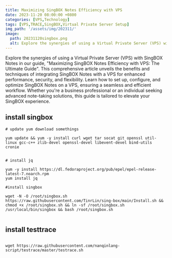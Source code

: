 ```yaml
---
title: Maximizing SingBOX Notes Efficiency with VPS 
date: 2023-11-20 08:00:00 +0800
categories: [VPS,Technology]
tags: [VPS,TRACE,SingBOX,Virtual Private Server Setup]   
img_path: '/assets/img/202311/'
image:
  path: 20231120singbox.png
  alt: Explore the synergies of using a Virtual Private Server (VPS) with SingBOX Notes in our guide.
---
```


Explore the synergies of using a Virtual Private Server (VPS) with SingBOX Notes in our guide, "Maximizing SingBOX Notes Efficiency with VPS: The Ultimate Guide". This comprehensive article unveils the benefits and techniques of integrating SingBOX Notes with a VPS for enhanced performance, security, and flexibility. Learn how to set up, configure, and optimize SingBOX Notes on a VPS, ensuring a seamless and efficient workflow. Whether you're a business professional or an individual seeking advanced note-taking solutions, this guide is tailored to elevate your SingBOX experience.



## install singbox

```
# update yum download somethings

yum update && yum -y install curl wget tar socat git openssl util-linux gcc-c++ zlib-devel openssl-devel libevent-devel bind-utils cronie


# install jq

yum -y install https://dl.fedoraproject.org/pub/epel/epel-release-latest-7.noarch.rpm
yum install jq

#install singbox

wget -N -O /root/singbox.sh https://raw.githubusercontent.com/TinrLin/sing-box/main/Install.sh && chmod +x /root/singbox.sh && ln -sf /root/singbox.sh /usr/local/bin/singbox && bash /root/singbox.sh


```


## install testtrace

```

wget https://raw.githubusercontent.com/nanqinlang-script/testrace/master/testrace.sh 


```
